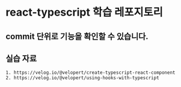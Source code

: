 # react-typescript 학습 레포지토리

## commit 단위로 기능을 확인할 수 있습니다.

## 실습 자료
    1. https://velog.io/@velopert/create-typescript-react-component
    2. https://velog.io/@velopert/using-hooks-with-typescript